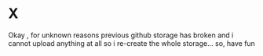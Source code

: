 # X
Okay , for unknown reasons previous github storage has broken and i cannot upload anything at all
so i re-create the whole storage... so, have fun
